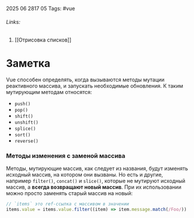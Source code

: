 2025 06 2817 05
Tags: #vue 
###### Links: 
1) [[Отрисовка списков]] 
# Заметка
Vue способен определять, когда вызываются методы мутации реактивного массива, и запускать необходимые обновления. К таким мутирующим методам относятся:

- `push()`
- `pop()`
- `shift()`
- `unshift()`
- `splice()`
- `sort()`
- `reverse()`

### Методы изменения с заменой массива
Методы, мутирующие массив, как следует из названия, будут изменять исходный массив, на котором они вызваны. Но есть и другие, например `filter()`, `concat()` и `slice()`, которые не мутируют исходный массив, а **всегда возвращают новый массив**. При их использовании можно просто заменять старый массив на новый:
```js
// `items` это ref-ссылка с массивом в значении
items.value = items.value.filter((item) => item.message.match(/Foo/))
```